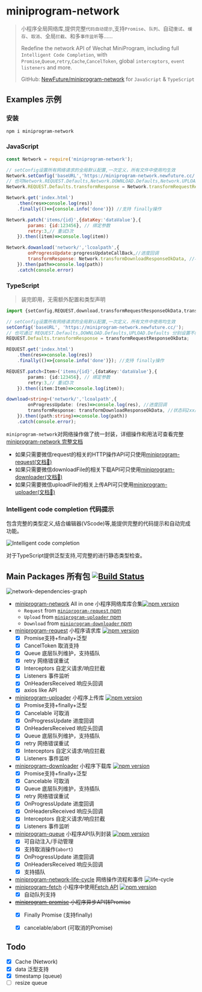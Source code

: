 # miniprogram-network

> 小程序全局网络库,提供完整`代码自动提示`,支持`Promise`、`队列`、自动`重试`、`缓存`、`取消`、全局`拦截`、和多`事件监听`等……
>
> Redefine the network API of Wechat MiniProgram, including full `Intelligent Code Completion`, with `Promise`,`Queue`,`retry`,`Cache`,`CancelToken`, global `interceptors`, `event listeners` and more.
> 
> GitHub: [NewFuture/miniprogram-network](https://github.com/NewFuture/miniprogram-network)
> for `JavaScript` & `TypeScript`

## Examples 示例

### 安装

```sh
npm i miniprogram-network
```

### JavaScript

```js
const Network = require('miniprogram-network');

// setConfig设置所有网络请求的全局默认配置,一次定义，所有文件中使用均生效
Network.setConfig('baseURL','https://miniprogram-network.newfuture.cc/')
// 也可Network.REQUEST.Defaults,Network.DOWNLOAD.Defaults,Network.UPLOAD.Defaults 分别设置不同默认配置
Network.REQUEST.Defaults.transformResponse = Network.transformRequestResponseOkData

Network.get('index.html')
    .then(res=>console.log(res))
    .finally(()=>{console.info('done')}) //支持 finally操作

Network.patch('items/{id}',{dataKey:'dataValue'},{
        params: {id:123456}, // 绑定参数
        retry:3,// 重试3次
    }).then((item)=>console.log(item))

Network.dowanload('network/','lcoalpath',{
        onProgressUpdate:progressUpdateCallBack,//进度回调
        transformResponse: Network.transformDownloadResponseOkData, //状态码2xx成功,返回本地路径
    }).then(path=>console.log(path))
    .catch(console.error)
```

### TypeScript

> 装完即用，无需额外配置和类型声明

```ts
import {setConfig,REQUEST,download,transformRequestResponseOkData,transformDownloadResponseOkData} from 'miniprogram-network';

// setConfig设置所有网络请求的全局默认配置,一次定义，所有文件中使用均生效
setConfig('baseURL', 'https://miniprogram-network.newfuture.cc/');
// 也可通过 REQUEST.Defaults,DOWNLOAD.Defaults,UPLOAD.Defaults 分别设置不同默认配置
REQUEST.Defaults.transformResponse = transformRequestResponseOkData;

REQUEST.get('index.html')
    .then(res=>console.log(res))
    .finally(()=>{console.info('done')}); //支持 finally操作

REQUEST.patch<Item>('items/{id}',{dataKey:'dataValue'},{
        params: {id:123456}, // 绑定参数
        retry:3,// 重试3次
    }).then((item:Item)=>console.log(item));

download<string>('network/','lcoalpath',{
        onProgressUpdate: (res)=>console.log(res), //进度回调
        transformResponse: transformDownloadResponseOkData, //状态码2xx成功,返回本地路径
    }).then((path:string)=>console.log(path))
    .catch(console.error);
```

`miniprogram-network`对网络操作做了统一封装，详细操作和用法可查看完整[miniprogram-network 完整文档](network)

* 如果只需要微信request的相关的HTTP操作API可只使用[miniprogram-request(文档🔗)](request)
* 如果只需要微信downloadFile的相关下载API可只使用[miniprogram-downloader(文档🔗)](downloader)
* 如果只需要微信uploadFile的相关上传API可只使用[miniprogram-uploader(文档🔗)](uploader)


### Intelligent code completion 代码提示

包含完整的类型定义,结合编辑器(VScode)等,能提供完整的代码提示和自动完成功能。

![Intelligent code completion](https://user-images.githubusercontent.com/6290356/50153198-b569bd80-0300-11e9-859c-5742d070434a.png)

对于TypeScript提供泛型支持,可完整的进行静态类型检查。


## Main Packages 所有包 [![Build Status](https://travis-ci.com/NewFuture/miniprogram-network.svg?branch=master)](https://travis-ci.com/NewFuture/miniprogram-network)


![network-dependencies-graph](https://user-images.githubusercontent.com/6290356/53808057-35143980-3f8c-11e9-8618-4d6e7c5eaa1e.png)

* [miniprogram-network](network) All in one 小程序网络库库合集[![npm version](https://badge.fury.io/js/miniprogram-network.svg)](https://npmjs.com/package/miniprogram-network)
    * `Request` from [`miniprogram-request` npm](https://npmjs.com/package/miniprogram-request)
    * `Upload` from [`miniprogram-uploader` npm](https://npmjs.com/package/miniprogram-uploader)
    * `Download` from [`miniprogram-downloader` npm](https://npmjs.com/package/miniprogram-downloader)
* [miniprogram-request](request) 小程序请求库 [![npm version](https://badge.fury.io/js/miniprogram-request.svg)](https://npmjs.com/package/miniprogram-request)
    * [x] Promise支持+finally+泛型
    * [x] CancelToken 取消支持
    * [x] Queue 底层队列维护，支持插队
    * [x] retry 网络错误重试
    * [x] Interceptors 自定义请求/响应拦截
    * [x] Listeners 事件监听
    * [x] OnHeadersReceived 响应头回调
    * [x] axios like API
* [miniprogram-uploader](uploader) 小程序上传库 [![npm version](https://badge.fury.io/js/miniprogram-uploader.svg)](https://npmjs.com/package/miniprogram-uploader)
    * [x] Promise支持+finally+泛型
    * [x] Cancelable 可取消
    * [x] OnProgressUpdate 进度回调
    * [x] OnHeadersReceived 响应头回调
    * [x] Queue 底层队列维护，支持插队
    * [x] retry 网络错误重试
    * [x] Interceptors 自定义请求/响应拦截
    * [x] Listeners 事件监听
* [miniprogram-downloader](downloader) 小程序下载库 [![npm version](https://badge.fury.io/js/miniprogram-downloader.svg)](https://npmjs.com/package/miniprogram-downloader)
    * [x] Promise支持+finally+泛型
    * [x] Cancelable 可取消
    * [x] Queue 底层队列维护，支持插队
    * [x] retry 网络错误重试
    * [x] OnProgressUpdate 进度回调
    * [x] OnHeadersReceived 响应头回调
    * [x] Interceptors 自定义请求/响应拦截
    * [x] Listeners 事件监听
* [miniprogram-queue](queue) 小程序API队列封装 [![npm version](https://badge.fury.io/js/miniprogram-queue.svg)](https://npmjs.com/package/miniprogram-queue)
    * [x] 可自动注入/手动管理
    * [x] 支持取消操作(`abort`)
    * [x] OnProgressUpdate 进度回调
    * [x] OnHeadersReceived 响应头回调
    * [x] 支持插队
* [miniprogram-network-life-cycle](life-cycle) 网络操作流程和事件
![life-cycle](https://user-images.githubusercontent.com/6290356/49631309-6bddc080-fa2c-11e8-9a41-88fb50b2a1b7.png)
* [miniprogram-fetch](fetch) 小程序中使用[Fetch API](https://developer.mozilla.org/zh-CN/docs/Web/API/Fetch_API/Using_Fetch) [![npm version](https://badge.fury.io/js/miniprogram-fetch.svg)](https://npmjs.com/package/miniprogram-fetch)
    * [x] 自动队列支持
* ~~[miniprogram-promise](promise) 小程序异步API转Promise~~
    * [x] Finally Promise (支持finally)
    * [x] cancelable/abort (可取消的Promise)


## Todo
* [x] Cache (Network)
* [x] data 泛型支持
* [x] timestamp (queue)
* [ ] resize queue
